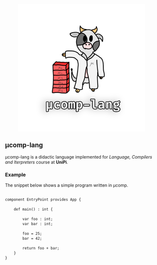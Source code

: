 <p align='center'>
    <img src='./assets/comu-logo.png' width='420'/>
</p>

## μcomp-lang

μcomp-lang is a didactic language implemented for *Language, Compilers and Iterpreters* course at **UniPi**.

### Example

The snippet below shows a simple program written in μcomp.

```

component EntryPoint provides App {

    def main() : int {

        var foo : int;
        var bar : int;

        foo = 25;
        bar = 42;

        return foo + bar;
    }
}

```
